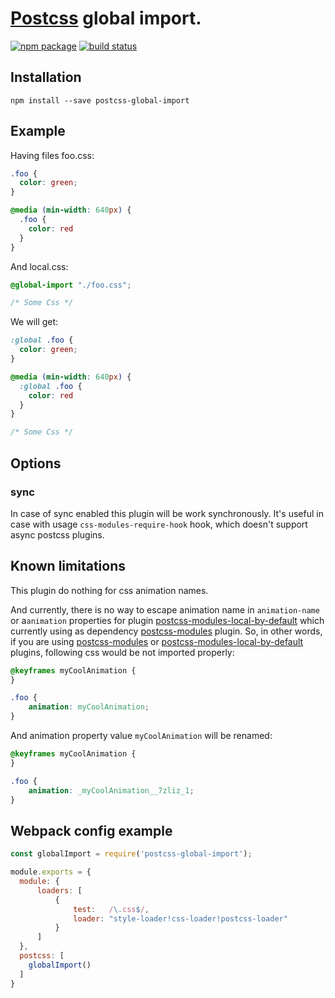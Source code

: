 # [Postcss](https://github.com/postcss/postcss) global import.

[![npm package][npm-badge]][npm]
[![build status](https://img.shields.io/travis/scherebedov/postcss-global-import/master.svg?style=flat-square)](https://travis-ci.org/scherebedov/postcss-global-import)

[npm-badge]: https://img.shields.io/npm/v/postcss-global-import.svg?style=flat-square
[npm]: https://www.npmjs.org/package/postcss-global-import


## Installation

```
npm install --save postcss-global-import
```

## Example

Having files foo.css:

```css
.foo {
  color: green;
}

@media (min-width: 640px) {
  .foo {
    color: red
  }
}
```

And local.css:

```css
@global-import "./foo.css";

/* Some Css */
```

We will get:

```css
:global .foo {
  color: green;
}

@media (min-width: 640px) {
  :global .foo {
    color: red
  }
}

/* Some Css */
```

## Options

### sync

In case of sync enabled this plugin will be work synchronously. It's useful in case with usage
`css-modules-require-hook` hook, which doesn't support async postcss plugins.

## Known limitations

This plugin do nothing for css animation names.

And currently, there is no way to escape animation name in `animation-name` or a`animation` properties
for plugin [postcss-modules-local-by-default](https://www.npmjs.com/package/postcss-modules-local-by-default)
which currently using as dependency [postcss-modules](https://github.com/css-modules/postcss-modules) plugin.
So, in other words, if you are using [postcss-modules](https://github.com/css-modules/postcss-modules) or
 [postcss-modules-local-by-default](https://www.npmjs.com/package/postcss-modules-local-by-default) plugins, following css would
 be not imported properly:

```css
@keyframes myCoolAnimation {
}

.foo {
	animation: myCoolAnimation;
}
```

And animation property value `myCoolAnimation` will be renamed:

```css
@keyframes myCoolAnimation {
}

.foo {
	animation: _myCoolAnimation__7zliz_1;
}
```


## Webpack config example
```js
const globalImport = require('postcss-global-import');

module.exports = {
  module: {
      loaders: [
          {
              test:   /\.css$/,
              loader: "style-loader!css-loader!postcss-loader"
          }
      ]
  },
  postcss: [
    globalImport()
  ]
}
```
